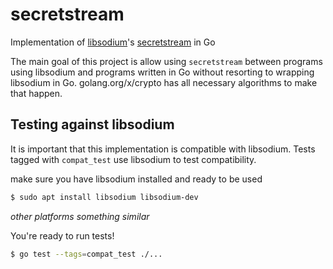 # secretstream
Implementation of [libsodium](https://github.com/jedisct1/libsodium)'s [secretstream](https://libsodium.gitbook.io/doc/secret-key_cryptography/secretstream) in Go

The main goal of this project is allow using `secretstream` between programs using libsodium and
programs written in Go without resorting to wrapping libsodium in Go. golang.org/x/crypto has all necessary
algorithms to make that happen.

## Testing against libsodium
It is important that this implementation is compatible with libsodium. Tests tagged with `compat_test` use libsodium to test compatibility.

make sure you have libsodium installed and ready to be used
```bash
$ sudo apt install libsodium libsodium-dev
```
_other platforms something similar_

You're ready to run tests!
```bash
$ go test --tags=compat_test ./...
```
